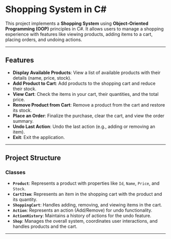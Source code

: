 # Shopping System in C#

This project implements a **Shopping System** using **Object-Oriented Programming (OOP)** principles in C#. It allows users to manage a shopping experience with features like viewing products, adding items to a cart, placing orders, and undoing actions.

---

## Features

- **Display Available Products**: View a list of available products with their details (name, price, stock).
- **Add Product to Cart**: Add products to the shopping cart and reduce their stock.
- **View Cart**: Check the items in your cart, their quantities, and the total price.
- **Remove Product from Cart**: Remove a product from the cart and restore its stock.
- **Place an Order**: Finalize the purchase, clear the cart, and view the order summary.
- **Undo Last Action**: Undo the last action (e.g., adding or removing an item).
- **Exit**: Exit the application.

---

## Project Structure

### Classes
- **`Product`**: Represents a product with properties like `Id`, `Name`, `Price`, and `Stock`.
- **`CartItem`**: Represents an item in the shopping cart with the product and its quantity.
- **`ShoppingCart`**: Handles adding, removing, and viewing items in the cart.
- **`Action`**: Represents an action (Add/Remove) for undo functionality.
- **`ActionHistory`**: Maintains a history of actions for the undo feature.
- **`Shop`**: Manages the overall system, coordinates user interactions, and handles products and the cart.

---


